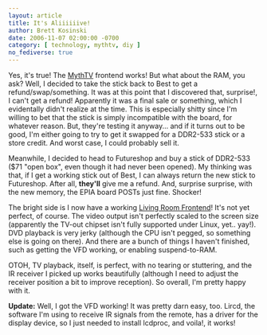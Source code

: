 ```yaml
---
layout: article
title: It's Aliiiiiive!
author: Brett Kosinski
date: 2006-11-07 02:00:00 -0700
category: [ technology, mythtv, diy ]
no_fediverse: true
---
```


Yes, it's true!  The [MythTV](../projects/MythTV.md) frontend works!  But what about the RAM, you ask?  Well, I decided to take the stick back to Best to get a refund/swap/something.  It was at this point that I discovered that, surprise!, I can't get a refund!  Apparently it was a final sale or something, which I evidentally didn't realize at the time.  This is especially shitty since I'm willing to bet that the stick is simply incompatible with the board, for whatever reason.  But, they're testing it anyway... and if it turns out to be good, I'm either going to try to get it swapped for a DDR2-533 stick or a store credit.  And worst case, I could probably sell it.

Meanwhile, I decided to head to Futureshop and buy a stick of DDR2-533 ($71 "open box", even though it had never been opened).  My thinking was that, if I get a working stick out of Best, I can always return the new stick to Futureshop.  After all, **they'll** give me a refund.  And, surprise surprise, with the new memory, the EPIA board POSTs just fine.  Shocker!

The bright side is I now have a working [Living Room Frontend](../projects/Living_Room_Frontend.md)!  It's not yet perfect, of course.  The video output isn't perfectly scaled to the screen size (apparently the TV-out chipset isn't fully supported under Linux, yet.. yay!).  DVD playback is very jerky (although the CPU isn't pegged, so something else is going on there).  And there are a bunch of things I haven't finished, such as getting the VFD working, or enabling suspend-to-RAM.  

OTOH, TV playback, itself, is perfect, with no tearing or stuttering, and the IR receiver I picked up works beautifully (although I need to adjust the receiver position a bit to improve reception).  So overall, I'm pretty happy with it.

**Update:**  Well, I got the VFD working!  It was pretty darn easy, too.  Lircd, the software I'm using to receive IR signals from the remote, has a driver for the display device, so I just needed to install lcdproc, and voila!, it works!

